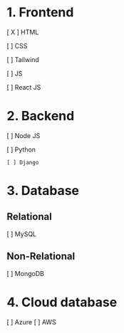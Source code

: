 # 1. Frontend

[ X ] HTML

[ ] CSS

[ ] Tailwind

[ ] JS

[ ] React JS

# 2. Backend

[ ] Node JS

[ ] Python

    [ ] Django

# 3. Database

## Relational

[ ] MySQL

## Non-Relational

[ ] MongoDB

# 4. Cloud database

[ ] Azure
[ ] AWS
